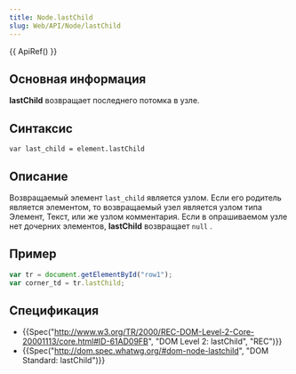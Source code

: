 ```yaml
---
title: Node.lastChild
slug: Web/API/Node/lastChild
---
```


{{ ApiRef() }}

## Основная информация

**lastChild** возвращает последнего потомка в узле.

## Синтаксис

```
var last_child = element.lastChild
```

## Описание

Возвращаемый элемент `last_child` является узлом. Если его родитель является элементом, то возвращаемый узел является узлом типа Элемент, Текст, или же узлом комментария. Если в опрашиваемом узле нет дочерних элементов, **lastChild** возвращает `null` .

## Пример

```js
var tr = document.getElementById("row1");
var corner_td = tr.lastChild;
```

## Спецификация

- {{Spec("http://www.w3.org/TR/2000/REC-DOM-Level-2-Core-20001113/core.html#ID-61AD09FB", "DOM Level 2: lastChild", "REC")}}
- {{Spec("http://dom.spec.whatwg.org/#dom-node-lastchild", "DOM Standard: lastChild")}}
